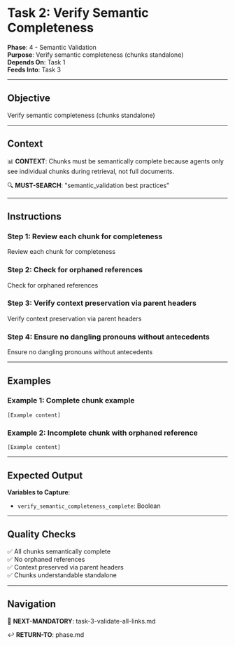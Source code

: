 # Task 2: Verify Semantic Completeness

**Phase**: 4 - Semantic Validation  
**Purpose**: Verify semantic completeness (chunks standalone)  
**Depends On**: Task 1  
**Feeds Into**: Task 3

---

## Objective

Verify semantic completeness (chunks standalone)

---

## Context

📊 **CONTEXT**: Chunks must be semantically complete because agents only see individual chunks during retrieval, not full documents.

🔍 **MUST-SEARCH**: "semantic_validation best practices"

---

## Instructions

### Step 1: Review each chunk for completeness

Review each chunk for completeness

### Step 2: Check for orphaned references

Check for orphaned references

### Step 3: Verify context preservation via parent headers

Verify context preservation via parent headers

### Step 4: Ensure no dangling pronouns without antecedents

Ensure no dangling pronouns without antecedents

---

## Examples

### Example 1: Complete chunk example

```
[Example content]
```

### Example 2: Incomplete chunk with orphaned reference

```
[Example content]
```

---

## Expected Output

**Variables to Capture**:
- `verify_semantic_completeness_complete`: Boolean

---

## Quality Checks

✅ All chunks semantically complete  
✅ No orphaned references  
✅ Context preserved via parent headers  
✅ Chunks understandable standalone  

---

## Navigation

🎯 **NEXT-MANDATORY**: task-3-validate-all-links.md

↩️ **RETURN-TO**: phase.md

